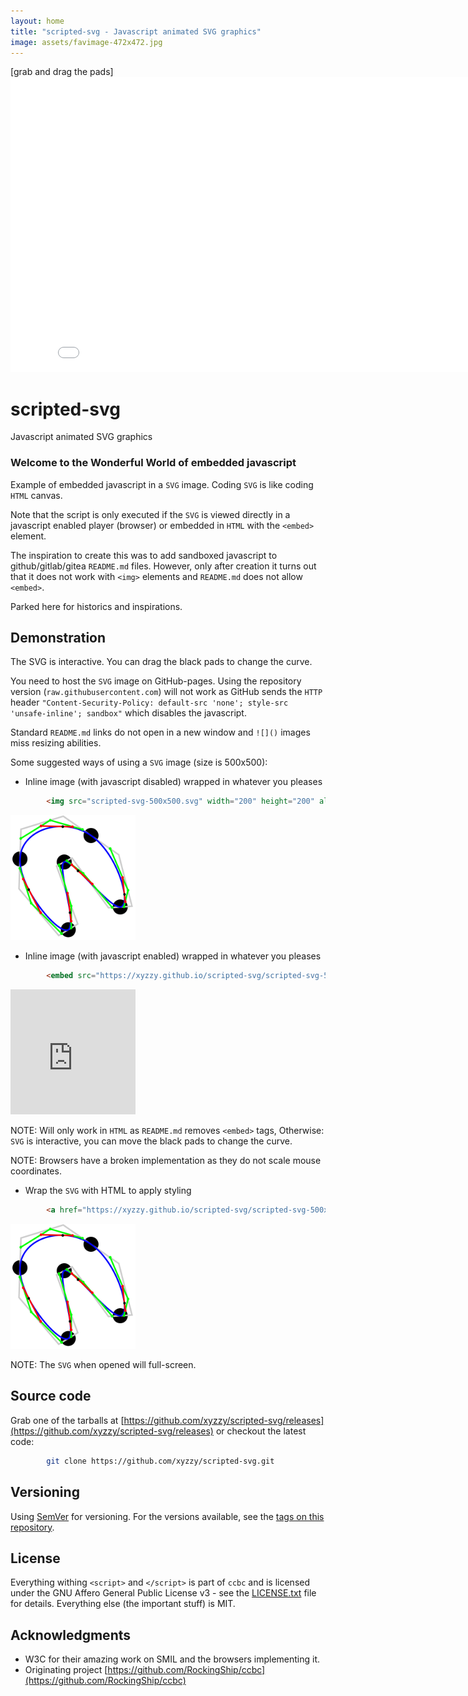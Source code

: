 ```yaml
---
layout: home
title: "scripted-svg - Javascript animated SVG graphics"
image: assets/favimage-472x472.jpg
---
```


\[grab and drag the pads\]  
<embed src="scripted-svg-840x472.svg" type="image/svg+xml" width="840" height="472">

# scripted-svg

Javascript animated SVG graphics

### Welcome to the Wonderful World of embedded javascript

Example of embedded javascript in a `SVG` image. Coding `SVG` is like coding `HTML` canvas.

Note that the script is only executed if the `SVG` is viewed directly in a javascript enabled player (browser) or embedded in `HTML` with the `<embed>` element.

The inspiration to create this was to add sandboxed javascript to github/gitlab/gitea `README.md` files.
However, only after creation it turns out that it does not work with `<img>` elements and `README.md` does not allow `<embed>`.

Parked here for historics and inspirations.

## Demonstration

The SVG is interactive. You can drag the black pads to change the curve.

You need to host the `SVG` image on GitHub-pages.
Using the repository version (`raw.githubusercontent.com`) will not work as GitHub sends the `HTTP` header `"Content-Security-Policy: default-src 'none'; style-src 'unsafe-inline'; sandbox"` which disables the javascript.

Standard `README.md` links do not open in a new window and `![]()` images miss resizing abilities.

Some suggested ways of using a `SVG` image (size is 500x500):

- Inline image (with javascript disabled) wrapped in whatever you pleases


```html
        <img src="scripted-svg-500x500.svg" width="200" height="200" alt="SVC">
```

<img src="scripted-svg-500x500.svg" width="200" height="200" alt="SVC">



- Inline image (with javascript enabled) wrapped in whatever you pleases

```html
        <embed src="https://xyzzy.github.io/scripted-svg/scripted-svg-500x500.svg" type="image/svg+xml">
```

<embed src="https://xyzzy.github.io/scripted-svg/scripted-svg-500x500.svg" type="image/svg+xml" width="200" height="200">

NOTE: Will only work in `HTML` as `README.md` removes `<embed>` tags, Otherwise: `SVG` is interactive, you can move the black pads to change the curve.

NOTE: Browsers have a broken implementation as they do not scale mouse coordinates.


- Wrap the `SVG` with HTML to apply styling


```html
        <a href="https://xyzzy.github.io/scripted-svg/scripted-svg-500x500.svg" target="_blank"><img src="scripted-svg-500x500.svg" width="200" height="200" alt="SVC"></a>
```

<a href="https://xyzzy.github.io/scripted-svg/scripted-svg.html" target="_blank"><img src="scripted-svg-500x500.svg" width="200" height="200" alt="SVC"></a>

NOTE: The `SVG` when opened will full-screen.

## Source code

Grab one of the tarballs at [https://github.com/xyzzy/scripted-svg/releases](https://github.com/xyzzy/scripted-svg/releases) or checkout the latest code:

```sh
        git clone https://github.com/xyzzy/scripted-svg.git
```

## Versioning

Using [SemVer](http://semver.org/) for versioning. For the versions available, see the [tags on this repository](https://github.com/xyzzy/scripted-svg/tags).

## License

Everything withing `<script>` and `</script>` is part of `ccbc` and is licensed under the GNU Affero General Public License v3 - see the [LICENSE.txt](LICENSE.txt) file for details.
Everything else (the important stuff) is MIT.

## Acknowledgments

* W3C for their amazing work on SMIL and the browsers implementing it.
* Originating project [https://github.com/RockingShip/ccbc](https://github.com/RockingShip/ccbc)
